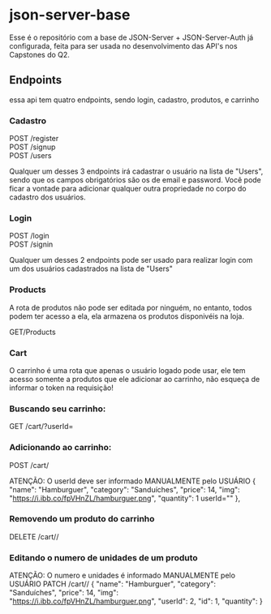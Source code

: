 # json-server-base

Esse é o repositório com a base de JSON-Server + JSON-Server-Auth já configurada, feita para ser usada no desenvolvimento das API's nos Capstones do Q2.

## Endpoints

essa api tem quatro endpoints, sendo login, cadastro, produtos, e carrinho

### Cadastro

POST /register <br/>
POST /signup <br/>
POST /users

Qualquer um desses 3 endpoints irá cadastrar o usuário na lista de "Users", sendo que os campos obrigatórios são os de email e password.
Você pode ficar a vontade para adicionar qualquer outra propriedade no corpo do cadastro dos usuários.

### Login

POST /login <br/>
POST /signin

Qualquer um desses 2 endpoints pode ser usado para realizar login com um dos usuários cadastrados na lista de "Users"

### Products

A rota de produtos não pode ser editada por ninguém, no entanto, todos podem ter acesso a ela, ela armazena os produtos disponivéis na loja.

GET/Products

### Cart

O carrinho é uma rota que apenas o usuário logado pode usar, ele tem acesso somente a produtos que ele adicionar ao carrinho, não esqueça de informar o token na requisição!

### Buscando seu carrinho:

GET /cart/?userId=<seu id aqui>

### Adicionando ao carrinho:

POST /cart/

ATENÇÃO: O userId deve ser informado MANUALMENTE pelo USUÁRIO
{
"name": "Hamburguer",
"category": "Sanduíches",
"price": 14,
"img": "https://i.ibb.co/fpVHnZL/hamburguer.png",
"quantity": 1
userId="<seu id aqui>"
},

### Removendo um produto do carrinho

DELETE /cart/<id do produto>/

### Editando o numero de unidades de um produto

ATENÇÃO: O numero e unidades é informado MANUALMENTE pelo USUÁRIO
PATCH /cart/<id do produto>/
{
"name": "Hamburguer",
"category": "Sanduíches",
"price": 14,
"img": "https://i.ibb.co/fpVHnZL/hamburguer.png",
"userId": 2,
"id": 1,
"quantity":<altere aqui>
}
